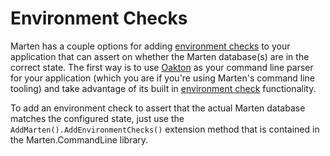 # Environment Checks

Marten has a couple options for adding [environment checks](https://jeremydmiller.com/2019/10/01/environment-checks-and-better-command-line-abilities-for-your-net-core-application/) to your application that can assert on whether the Marten database(s)
are in the correct state. The first way is to use [Oakton](https://jasperfx.github.io/oakton) as your command line parser for your application (which you are if you're using Marten's command line tooling) and take advantage
of its built in [environment check](https://jasperfx.github.io/oakton/documentation/hostbuilder/environment/) functionality. 

To add an environment check to assert that the actual Marten database matches the configured state, just use the `AddMarten().AddEnvironmentChecks()` extension method that 
is contained in the Marten.CommandLine library.
